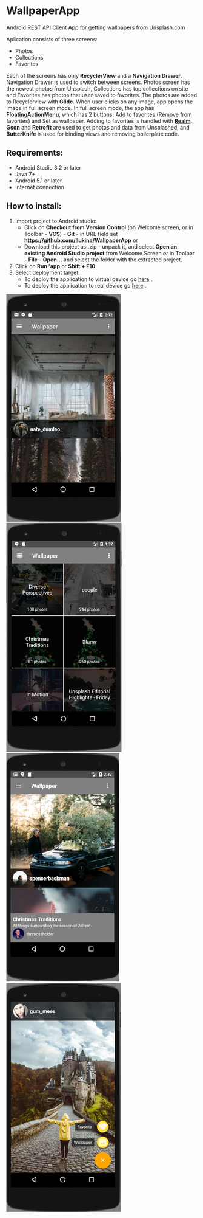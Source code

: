 # WallpaperApp
Android REST API Client App for getting wallpapers from Unsplash.com

Aplication consists of three screens:
- Photos
- Collections
- Favorites

Each of the screens has only **RecyclerView** and a **Navigation Drawer**. Navigation Drawer is used to switch between screens.
Photos screen has the newest photos from Unsplash, Collections has top collections on site and Favorites has photos that user saved to favorites. The photos  are added to Recyclerview with **Glide**. When user clicks on any image, app opens the image in full screen mode. In full screen mode, the app has **[FloatingActionMenu](https://github.com/Clans/FloatingActionButton)**, which has 2 buttons: Add to favorites (Remove from favorites) and Set as wallpaper. Adding to favorites is handled with **[Realm](https://realm.io/products/realm-database/)**. **Gson** and **Retrofit** are used to get photos and data from Unsplashed, and **ButterKnife** is used for binding views and removing boilerplate code.



## Requirements:
- Android Studio 3.2 or later
- Java 7+
- Android 5.1 or later
- Internet connection



## How to install:
1. Import project to Android studio:
    - Click on **Checkout from Version Control** (on Welcome screen, or in Toolbar - **VCS**) - **Git** - in URL field set **https://github.com/llukina/WallpaperApp** or
    - Download this project as .zip - unpack it, and select **Open an existing Android Studio project** from Welcome Screen _or_ in Toolbar - **File** - **Open...** and select the folder with the extracted project.
2. Click on **Run 'app** or **Shift + F10**
3. Select deployment target:
   - To deploy the application to virtual device go [here](https://developer.android.com/studio/run/emulator) .
   - To deploy the application to real device go [here](https://developer.android.com/studio/run/device) .




![Alt text](screenshot1.png?raw=true)
![Alt text](screenshot2.png?raw=true "Collections screen")
![Alt text](screenshot3.png?raw=true "Selected Collection")
![Alt text](screenshot4.png?raw=true "Selected image")
